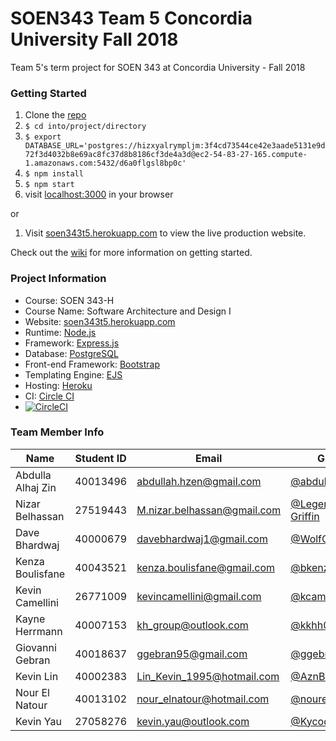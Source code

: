 # SOEN343 Team 5 Concordia University Fall 2018
Team 5's term project for SOEN 343 at Concordia University - Fall 2018

### Getting Started

1. Clone the [repo](https://github.com/AznBoy00/soen343team5.git)
1. `$ cd into/project/directory`
1. `$ export DATABASE_URL='postgres://hizxyalrympljm:3f4cd73544ce42e3aade5131e9d72f3d4032b8e69ac8fc37d8b8186cf3de4a3d@ec2-54-83-27-165.compute-1.amazonaws.com:5432/d6a0flgsl8bp0c'`
1. `$ npm install`
1. `$ npm start`
1. visit [localhost:3000](http://localhost:3000) in your browser  

or

1. Visit [soen343t5.herokuapp.com](https://soen343t5.herokuapp.com) to view the live production website.  

Check out the [wiki](https://github.com/AznBoy00/soen343team5/wiki/Getting-Started) for more information on getting started.  

### Project Information
- Course: SOEN 343-H  
- Course Name: Software Architecture and Design I   
- Website: [soen343t5.herokuapp.com](https://soen343t5.herokuapp.com)  
- Runtime: [Node.js](https://nodejs.org/en/)
- Framework: [Express.js](https://expressjs.com)
- Database: [PostgreSQL](https://www.postgresql.org/)
- Front-end Framework: [Bootstrap](https://getbootstrap.com)
- Templating Engine: [EJS](http://www.ejs.co)
- Hosting: [Heroku](https://dashboard.heroku.com/apps/soen343t5)  
- CI: [Circle CI](https://circleci.com/gh/AznBoy00/soen343team5)  
- [![CircleCI](https://circleci.com/gh/AznBoy00/soen343team5/tree/master.svg?style=svg&circle-token=8b92e6b3f8f6994e99d8be7c73902e9a46cada38)](https://circleci.com/gh/AznBoy00/soen343team5/tree/master)


### Team Member Info

| Name              | Student ID | Email                       | GitHub                                                     |
|-------------------|------------|-----------------------------|------------------------------------------------------------|
| Abdulla Alhaj Zin | 40013496   | abdullah.hzen@gmail.com     | [@abdullahzen](https://github.com/abdullahzen)             |
| Nizar Belhassan   | 27519443   | M.nizar.belhassan@gmail.com | [@Legendary-Griffin](https://github.com/Legendary-Griffin) |
| Dave Bhardwaj     | 40000679   | davebhardwaj1@gmail.com     | [@WolfOfTheNorth](https://github.com/WolfOfTheNorth)       |
| Kenza Boulisfane  | 40043521   | kenza.boulisfane@gmail.com  | [@bkenza](https://github.com/bkenza)                       |
| Kevin Camellini   | 26771009   | kevincamellini@gmail.com    | [@kcamcam](https://github.com/kcamcam)                     |
| Kayne Herrmann    | 40007153   | kh_group@outlook.com        | [@kkhh001](https://github.com/kkhh001)                     |
| Giovanni Gebran   | 40018637   | ggebran95@gmail.com         | [@ggebran](https://github.com/ggebran)                     |
| Kevin Lin         | 40002383   | Lin_Kevin_1995@hotmail.com  | [@AznBoy00](https://github.com/AznBoy00)                   |
| Nour El Natour    | 40013102   | nour_elnatour@hotmail.com   | [@nourelnatour](https://github.com/nourelnatour)           |
| Kevin Yau         | 27058276   | kevin.yau@outlook.com       | [@Kycoding](https://github.com/Kycoding)                   |